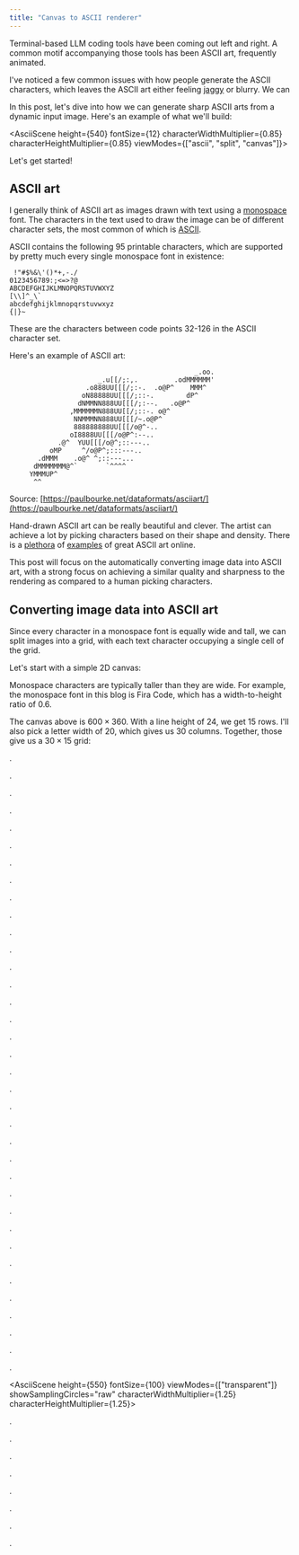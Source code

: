 ```yaml
---
title: "Canvas to ASCII renderer"
---
```


Terminal-based LLM coding tools have been coming out left and right. A common motif accompanying those tools has been ASCII art, frequently animated.

I've noticed a few common issues with how people generate the ASCII characters, which leaves the ASCII art either feeling [jaggy][jaggies] or blurry. We can 

[jaggies]: https://en.wikipedia.org/wiki/Jaggies

In this post, let's dive into how we can generate sharp ASCII arts from a dynamic input image. Here's an example of what we'll build:

<AsciiScene height={540} fontSize={12} characterWidthMultiplier={0.85} characterHeightMultiplier={0.85} viewModes={["ascii", "split", "canvas"]}>
  <Scene scene="cube" autoRotate zoom={2.7} yOffset={0.45} />
</AsciiScene>

Let's get started!


## ASCII art

I generally think of ASCII art as images drawn with text using a [monospace][monospace] font. The characters in the text used to draw the image can be of different character sets, the most common of which is [ASCII][ascii].

ASCII contains the following 95 printable characters, which are supported by pretty much every single monospace font in existence:

[monospace]: https://en.wikipedia.org/wiki/Monospaced_font
[ascii]: https://en.wikipedia.org/wiki/ASCII

```text:no_ligatures
 !"#$%&\'()*+,-./
0123456789:;<=>?@
ABCDEFGHIJKLMNOPQRSTUVWXYZ
[\\]^_\`
abcdefghijklmnopqrstuvwxyz
{|}~
```

<SmallNote label="">These are the characters between code points 32-126 in the ASCII character set.</SmallNote>

Here's an example of ASCII art:

```text:no_ligatures
                                              _.oo.
                      _.u[[/;:,.         .odMMMMMM'
                   .o888UU[[[/;:-.  .o@P^    MMM^
                  oN88888UU[[[/;::-.        dP^
                 dNMMNN888UU[[[/;:--.   .o@P^
               ,MMMMMMN888UU[[/;::-. o@^
                NNMMMNN888UU[[[/~.o@P^
                888888888UU[[[/o@^-..
               oI8888UU[[[/o@P^:--..
            .@^  YUU[[[/o@^;::---..
          oMP     ^/o@P^;:::---..
       .dMMM    .o@^ ^;::---...
      dMMMMMMM@^`       `^^^^
     YMMMUP^
      ^^
```

<SmallNote label="" center>Source: [https://paulbourke.net/dataformats/asciiart/](https://paulbourke.net/dataformats/asciiart/)</SmallNote>

Hand-drawn ASCII art can be really beautiful and clever. The artist can achieve a lot by picking characters based on their shape and density. There is a [plethora][paulbourke_ascii] of [examples][star_wars_animation] of great ASCII art online.

[paulbourke_ascii]: https://paulbourke.net/dataformats/asciiart/
[star_wars_animation]: https://www.asciimation.co.nz/

This post will focus on the automatically converting image data into ASCII art, with a strong focus on achieving a similar quality and sharpness to the rendering as compared to a human picking characters.


## Converting image data into ASCII art

Since every character in a monospace font is equally wide and tall, we can split images into a grid, with each text character occupying a single cell of the grid.

Let's start with a simple 2D canvas:

<AsciiScene width={600} height={360} viewMode="canvas">
  <Scene2D scene="circle" />
</AsciiScene>

Monospace characters are typically taller than they are wide. For example, the monospace font in this blog is Fira Code, which has a width-to-height ratio of $0.6$.

The canvas above is $600 \times 360$. With a line height of $24$, we get $15$ rows. I'll also pick a letter width of 20, which gives us 30 columns. Together, those give us a $30 \times 15$ grid:

<AsciiScene width={600} height={360} fontSize={20} rowHeight={24} columnWidth={20}>
  <Scene2D scene="circle" />
</AsciiScene>


.

.

.

.

.

.

.

.

.

.

.

.




<AsciiScene height={650} fontSize={100} showSamplingCircles="raw" showSamplingPoints characterWidthMultiplier={1.25} characterHeightMultiplier={1.25}>
  <Scene2D scene="breathe" />
</AsciiScene>

.

.

.

.

.

.

.

.

.

.

.

.



<AsciiScene height={650} fontSize={20}>
  <Scene2D scene="shade-split" />
</AsciiScene>

.

.

.

.

.

.

.

.

.

.

.

.


<AsciiScene height={550} fontSize={100} viewModes={["transparent"]} showSamplingCircles="raw" characterWidthMultiplier={1.25} characterHeightMultiplier={1.25}>
  <Scene2D scene="shade_split_0" />
</AsciiScene>

.

.

.

.

.

.

.

.
